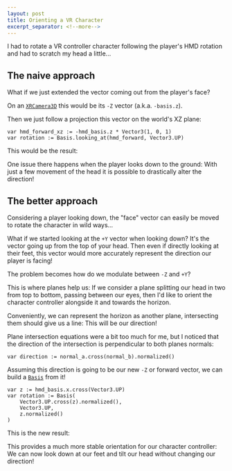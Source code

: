 ```yaml
---
layout: post
title: Orienting a VR Character
excerpt_separator: <!--more-->
---
```


I had to rotate a VR controller character following the player's HMD rotation and had to scratch my head a little...
<!--more-->

## The naive approach

What if we just extended the vector coming out from the player's face?

On an [`XRCamera3D`](https://docs.godotengine.org/en/stable/classes/class_xrcamera3d.html) this would be its `-Z` vector (a.k.a. `-basis.z`).

Then we just follow a projection this vector on the world's XZ plane:

```gdscript
var hmd_forward_xz := -hmd_basis.z * Vector3(1, 0, 1)
var rotation := Basis.looking_at(hmd_forward, Vector3.UP)
```

This would be the result:

<script type="module" src="/assets/vr-hmd-forward.js"></script>
<div id="vr-hmd-forward-root"></div>

One issue there happens when the player looks down to the ground: With just a few movement of the head it is possible to drastically alter the direction!

## The better approach

Considering a player looking down, the "face" vector can easily be moved to rotate the character in wild ways...

What if we started looking at the `+Y` vector when looking down? It's the vector going up from the top of your head. Then even if directly looking at their feet, this vector would more accurately represent the direction our player is facing!

The problem becomes how do we modulate between `-Z` and `+Y`?

This is where planes help us: If we consider a plane splitting our head in two from top to bottom, passing between our eyes, then I'd like to orient the character controller alongside it and towards the horizon.

Conveniently, we can represent the horizon as another plane, intersecting them should give us a line: This will be our direction!

Plane intersection equations were a bit too much for me, but I noticed that the direction of the intersection is perpendicular to both planes normals:

```gdscript
var direction := normal_a.cross(normal_b).normalized()
```

Assuming this direction is going to be our new `-Z` or forward vector, we can build a [`Basis`](https://docs.godotengine.org/en/stable/classes/class_basis.html) from it!

```gdscript
var z := hmd_basis.x.cross(Vector3.UP)
var rotation := Basis(
    Vector3.UP.cross(z).normalized(),
    Vector3.UP,
    z.normalized()
)
```

This is the new result:

<script type="module" src="/assets/vr-hmd-planes.js"></script>
<div id="vr-hmd-planes-root"></div>

This provides a much more stable orientation for our character controller: We can now look down at our feet and tilt our head without changing our direction!
